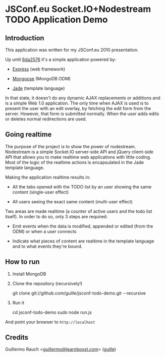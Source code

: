 JSConf.eu Socket.IO+Nodestream TODO Application Demo
====================================================

## Introduction

This application was written for my JSConf.eu 2010 presentation. 

Up until [6da2576](https://github.com/guille/jsconf-todo-demo/tree/6da25769f2fcb4d5c0d88d5f558b6dc998a2cecc) it's a simple application powered by:

- [Express](http://github.com/visionmedia/express) (web framework)

- [Mongoose](http://github.com/learnboost/mongoose) (MongoDB ODM)

- [Jade](http://github.com/visionmedia/jade) (template language)

In that state, it doesn't do any dynamic AJAX replacements or additions and is a simple Web 1.0 application. The only time when AJAX is used is to present the user with an edit overlay, by fetching the edit form from the server. However, that form is submitted normally. When the user adds edits or deletes normal redirections are used.

## Going realtime

The purpose of the project is to show the power of nodestream. Nodestream is a simple Socket.IO server-side API and jQuery client-side API that allows you to make realtime web applications with little coding. Most of the logic of the realtime actions is encapsulated in the Jade template language.

Making the application realtime results in:

- All the tabs opened with the TODO list by an user showing the same content (single-user effect)

- All users seeing the exact same content (multi-user effect)

Two areas are made realtime (a counter of active users and the todo list itself). In order to do so, only 3 steps are required:

- Emit events when the data is modified, appended or edited (from the ODM) or when a user connects

- Indicate what pieces of content are realtime in the template language and to what events they're bound.

## How to run

1. Install MongoDB 
2. Clone the repository (recursively!)

	git clone git://github.com/guille/jsconf-todo-demo.git --recursive

3. Run it

	cd jsconf-todo-demo
	sudo node run.js

And point your browser to `http://localhost`

## Credits

Guillermo Rauch &lt;guillermo@learnboost.com&gt; ([guille](http://github.com/guille))